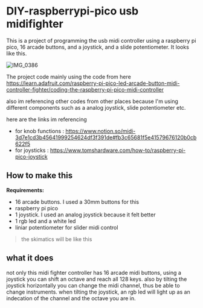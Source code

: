 # DIY-raspberrypi-pico usb midifighter
This is a project of programming the usb midi controller using a raspberry pi pico, 16 arcade buttons, and a joystick, and a slide potentiometer. It looks like this.

![IMG_0386](https://user-images.githubusercontent.com/30145956/132351004-bbbbf3f4-c9a3-4ce9-83a4-659cbd0b7c89.JPG)


The project code mainly using the code from here
<https://learn.adafruit.com/raspberry-pi-pico-led-arcade-button-midi-controller-fighter/coding-the-raspberry-pi-pico-midi-controller>

also im referencing other codes from other places because I'm using different components such as a analog joystick, slide potentiometer etc.

here are the links im referencing
- for knob functions : https://www.notion.so/midi-3d7e1cd3b45641999254624df3f391de#fb3c65681f5e41579676120b0cb622f5
- for joysticks : https://www.tomshardware.com/how-to/raspberry-pi-pico-joystick

## How to make this

**Requirements:**
  - 16 arcade buttons. I used a 30mm buttons for this 
  - raspberry pi pico
  - 1 joystick. I used an analog joystick because it felt better
  - 1 rgb led and a white led
  - liniar potentiometer for slider midi control

> the skimatics will be like this


  
## what it does
not only this midi fighter controller has 16 arcade midi buttons, using a joystick you can shift an octave and reach all 128 keys. also by tilting the joystick horizontally you can change the midi channel, thus be able to change instruments. when tilting the joystick, an rgb led will light up as an indecation of the channel and the octave you are in. 
